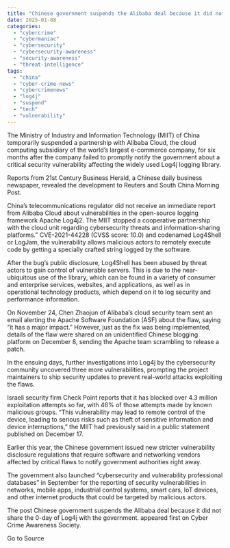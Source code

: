 ```yaml
---
title: "Chinese government suspends the Alibaba deal because it did not share the 0-day of Log4j with the government."
date: 2025-01-08
categories: 
  - "cybercrime"
  - "cybermaniac"
  - "cybersecurity"
  - "cybersecurity-awareness"
  - "security-awareness"
  - "threat-intelligence"
tags: 
  - "china"
  - "cyber-crime-news"
  - "cybercrimenews"
  - "log4j"
  - "suspend"
  - "tech"
  - "vulnerability"
---
```


The Ministry of Industry and Information Technology (MIIT) of China temporarily suspended a partnership with Alibaba Cloud, the cloud computing subsidiary of the world’s largest e-commerce company, for six months after the company failed to promptly notify the government about a critical security vulnerability affecting the widely used Log4j logging library.

Reports from 21st Century Business Herald, a Chinese daily business newspaper, revealed the development to Reuters and South China Morning Post.

China’s telecommunications regulator did not receive an immediate report from Alibaba Cloud about vulnerabilities in the open-source logging framework Apache Log4j2. The MIIT stopped a cooperative partnership with the cloud unit regarding cybersecurity threats and information-sharing platforms.” CVE-2021-44228 (CVSS score: 10.0) and codenamed Log4Shell or LogJam, the vulnerability allows malicious actors to remotely execute code by getting a specially crafted string logged by the software.

After the bug’s public disclosure, Log4Shell has been abused by threat actors to gain control of vulnerable servers. This is due to the near-ubiquitous use of the library, which can be found in a variety of consumer and enterprise services, websites, and applications, as well as in operational technology products, which depend on it to log security and performance information.

On November 24, Chen Zhaojun of Alibaba’s cloud security team sent an email alerting the Apache Software Foundation (ASF) about the flaw, saying “it has a major impact.” However, just as the fix was being implemented, details of the flaw were shared on an unidentified Chinese blogging platform on December 8, sending the Apache team scrambling to release a patch.

In the ensuing days, further investigations into Log4j by the cybersecurity community uncovered three more vulnerabilities, prompting the project maintainers to ship security updates to prevent real-world attacks exploiting the flaws.

Israeli security firm Check Point reports that it has blocked over 4.3 million exploitation attempts so far, with 46% of those attempts made by known malicious groups. “This vulnerability may lead to remote control of the device, leading to serious risks such as theft of sensitive information and device interruptions,” the MIIT had previously said in a public statement published on December 17.

Earlier this year, the Chinese government issued new stricter vulnerability disclosure regulations that require software and networking vendors affected by critical flaws to notify government authorities right away.

The government also launched “cybersecurity and vulnerability professional databases” in September for the reporting of security vulnerabilities in networks, mobile apps, industrial control systems, smart cars, IoT devices, and other internet products that could be targeted by malicious actors.

The post Chinese government suspends the Alibaba deal because it did not share the 0-day of Log4j with the government. appeared first on Cyber Crime Awareness Society.

Go to Source
